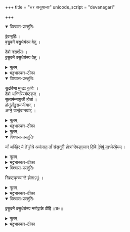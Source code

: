 +++
title = "०९ अनूयाजाः"
unicode_script = "devanagari"

+++
<div class="js_include" url="/vedAH_yajuH/taittirIyam/sArasvata-vibhAgaH/brAhmaNam/sarva-prastutiH/3/5_iShTi-hautrAdi/09_anUyAjAH"  newLevelForH1="1" includeTitle="true">

<details open><summary>विश्वास-प्रस्तुतिः</summary>

दे॒वम्ब॒र्हिः ।  
व॒सु॒वने॑ वसु॒धेय॑स्य वेतु ।  

दे॒वो नरा॒शँसः॑ ।  
व॒सु॒वने॑ वसु॒धेय॑स्य वेतु ।   
</details>

<details><summary>मूलम्</summary>

दे॒वम्ब॒र्हिः ।  
व॒सु॒वने॑ वसु॒धेय॑स्य वेतु ।  

दे॒वो नरा॒शँसः॑ ।  
व॒सु॒वने॑ वसु॒धेय॑स्य वेतु ।   
</details>

<details><summary>भट्टभास्कर-टीका</summary>

1देवं बर्हिरिति ॥ सौत्रामण्यां व्याखातः । एवमुत्तरौ द्रष्टव्यौ ।  

- दे॒वम्ब॒र्हिरिन्द्र॑व्ँवयो॒धस॑म् । दे॒वन्दे॒वम॑वर्धयत् ।  
गा॒य॒त्रि॒या छन्द॑सेन्द्रि॒यम् ।तेज॒ इन्द्रे॒ वयो॒ दध॑त् । व॒सु॒वने॑ वसु॒धेय॑स्य वेतु॒ यज॑ ।  

  - (SB) 1एकोनविंशे वपापुरोडाशहविषां याज्यानुवाक्या उक्ताः । अथ विंशेऽनूयाजानां मैत्रावरुणप्रैषा उच्यन्ते । तत्र प्रथममन्त्रमाह - बर्हिश्शब्देन प्रथमानूयाजदेवस्वरूपमुच्यते । तच्च देवं द्योतनशीलम् । योऽयमिन्द्रो वयोधा आयुष्याधारकः तं देवमिन्द्रं पूर्वोक्तदेवनशीलं बर्हिस्स्वरूपमवर्धयद्वर्धितवत् । तच्च गायत्र्याख्येन छन्दसा सहितं सत् इन्द्रियं चक्षुरादिपाटवं तेजः शरीरकान्तिः वय आयुष्यं च दधत् संपादयति । वसुधेयस्य धनधारकस्य देवस्य वसुवने धनदाननिमित्तं अयं प्रथमानूयाजदेवो वेतु आज्यं पिबतु । तदर्थं हे होतः? यज याज्यां पठ ॥


- दे॒वो नरा॒शँसो॑ दे॒वमिन्द्र॑व्ँवयो॒धस॑म् । दे॒वो दे॒वम॑वर्धयत् ।  
वि॒राजा॒ छन्द॑सेन्द्रि॒यम् । रेत॒ इन्द्रे॒ वयो॒ दध॑त् । व॒सु॒वने॑ वसु॒धेय॑स्य वेतु॒ यज॑ ॥93॥  

  - 8अथाष्टममन्त्रमाह - नराशंसाख्यो यो देवोऽस्ति स देवो द्योतमानं वयोधसमिन्द्रं देवं वर्धितवान् । स च विराजा छन्दसा युक्त इन्द्रियं रेतो वयांसीन्द्रे संपादयति ॥
</details>

<details open><summary>विश्वास-प्रस्तुतिः</summary>

सु॒द्रवि॑णा म॒न्द्रᳵ क॒विः ।  
दे॒वो अ॒ग्निस्स्वि॑ष्ट॒कृत् ।  
स॒त्यम॑न्माय॒जी होता॑ ।  
होतु॑र्होतु॒राय॑जीयान् ।  
अग्ने॒ यान्दे॒वानया॑ट् ।  
</details>

<details><summary>मूलम्</summary>

सु॒द्रवि॑णा म॒न्द्रᳵ क॒विः ।  
दे॒वो अ॒ग्निस्स्वि॑ष्ट॒कृत् ।  
स॒त्यम॑न्माय॒जी होता॑ ।  
होतु॑र्होतु॒राय॑जीयान् ।  
अग्ने॒ यान्दे॒वानया॑ट् ।  
</details>

<details><summary>भट्टभास्कर-टीका</summary>

सुद्रविणाः शोभनधनः सकारान्तं शब्दान्तरमिदम् । मन्द्रः मन्दनशीलः मन्दयिता वा सर्वेषां, कविः क्रान्तदशनः, सत्यमन्मा सत्यमनसः, अमोघमतिः, आयजी मर्यादया यथाविधानं‍ यष्टा, होतुर्होतुः सर्वस्मात् अन्यस्माद्धोतुः आयजीयान् अतिशयेनायष्टा, 'तुश्छदसि' इति आयष्टृशब्दात् ईयसुन् । हे अग्ने! ईदृशस्त्वं यान् दवान् अयाट् अयाक्षीः । पूर्वदिडभावो वृद्धिश्च । यानित्यस्य रुत्वानुनासिकावुक्तौ ।  
</details>


<details><summary>मूलम्</summary>

याँ अपि॑प्रेः ।  
ये ते॑ हो॒त्रे अम॑त्सत ।  
ताँ स॑स॒नुषीँ॒ होत्रा॑न्देवङ्ग॒माम् ।  
दि॒वि दे॒वेषु॑ य॒ज्ञमेर॑ये॒मम् ।  
</details>

<details open><summary>विश्वास-प्रस्तुतिः</summary>

याँ अपि॑प्रे॒र् ये ते॑ हो॒त्रे अम॑त्सत॒ ताँ स॑स॒नुषीँ॒ होत्रा॑न्देवङ्ग॒मान् दि॒वि दे॒वेषु॑ य॒ज्ञमेर॑ये॒मम् ।  
</details>

<details><summary>मूलम्</summary>

याँ अपि॑प्रे॒र् ये ते॑ हो॒त्रे अम॑त्सत॒ ताँ स॑स॒नुषीँ॒ होत्रा॑न्देवङ्ग॒मान् दि॒वि दे॒वेषु॑ य॒ज्ञमेर॑ये॒मम् ।  
</details>

<details><summary>भट्टभास्कर-टीका</summary>

यांश्च देवान् अपिप्रेः अप्रीणयः । प्रीणतेर्लङि 'बहुलं छन्दसि' इति शपः श्लुः । ये च ते तव होत्रे होतृकृत्ये याजमाने अमत्सत अमाद्यन् तेषु देवेषु दिवि स्थितेषु तां त्वदीयां ससजुषीं हवींषि देवेभ्यो दत्तवतीम् । सनेतेः लिटः क्वसुरादेशः । होत्रां होतृकृत्यां देवंगमां देवानेव गच्छन्तीम् । 'गमश्च ' इति खच् । तां इमां एरय आभिमुख्येन प्रापय, इमं च यज्ञं एरय देवानां भोगाय कुरु ।  
</details>

<details open><summary>विश्वास-प्रस्तुतिः</summary>

स्वि॒ष्ट॒कृच्चाग्ने॒ होताऽभूः॑ ।  
</details>

<details><summary>मूलम्</summary>

स्वि॒ष्ट॒कृच्चाग्ने॒ होताऽभूः॑ ।  
</details>

<details><summary>भट्टभास्कर-टीका</summary>

हे अग्ने! स्विष्टकृत् शोभनयजनकारी च होता अभूः अभवः छान्दसो लुङ् । 'चवायोगे प्रथमा' इति निघाताभावे आट उदात्तत्वम् ।  
</details>

<details open><summary>विश्वास-प्रस्तुतिः</summary>

व॒सु॒वने॑ वसु॒धेय॑स्य नमोवा॒के वीहि॑ ॥19॥  
</details>

<details><summary>मूलम्</summary>

व॒सु॒वने॑ वसु॒धेय॑स्य नमोवा॒के वीहि॑ ॥19॥  
</details>

<details><summary>भट्टभास्कर-टीका</summary>

इदं चास्तु - वसुवने वसुनो वननाय नमसः अन्नस्य वाकाय वक्तव्यत्वाय दानभोगादौ वश्यत्वाय हे अग्ने! इदमाज्यं वीहि पिब । वनोतेः क्किपि तादर्थ्ये चतुर्थी । दधातेः भावे अचो यत् । चतुर्थ्यर्थे 'बहुळं छन्दसि' इति षष्ठी । वचेर्घञ्, निमित्तात्सप्तमी ॥   


इति तैत्तिरीये ब्राह्मणे तृतीये पञ्चमे नवमोऽनुवाकः ॥  

</details>
</div>